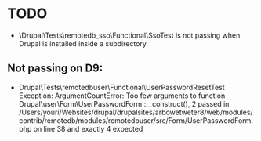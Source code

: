 TODO
====
- \Drupal\Tests\remotedb_sso\Functional\SsoTest is not passing when Drupal is installed inside a subdirectory.

Not passing on D9:
------------------
- Drupal\Tests\remotedbuser\Functional\UserPasswordResetTest
  Exception: ArgumentCountError: Too few arguments to function Drupal\user\Form\UserPasswordForm::__construct(), 2 passed in /Users/youri/Websites/drupal/drupalsites/arbowetweter8/web/modules/contrib/remotedb/modules/remotedbuser/src/Form/UserPasswordForm.php on line 38 and exactly 4 expected